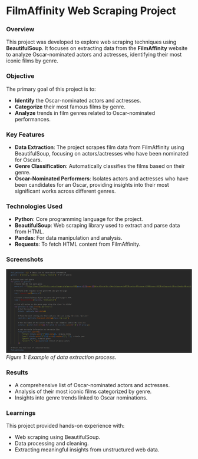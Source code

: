 # FilmAffinity Web Scraping Project

### Overview
This project was developed to explore web scraping techniques using **BeautifulSoup**. It focuses on extracting data from the **FilmAffinity** website to analyze Oscar-nominated actors and actresses, identifying their most iconic films by genre.

### Objective
The primary goal of this project is to:
- **Identify** the Oscar-nominated actors and actresses.
- **Categorize** their most famous films by genre.
- **Analyze** trends in film genres related to Oscar-nominated performances.

### Key Features
- **Data Extraction**: The project scrapes film data from FilmAffinity using BeautifulSoup, focusing on actors/actresses who have been nominated for Oscars.
- **Genre Classification**: Automatically classifies the films based on their genre.
- **Oscar-Nominated Performers**: Isolates actors and actresses who have been candidates for an Oscar, providing insights into their most significant works across different genres.
  
### Technologies Used
- **Python**: Core programming language for the project.
- **BeautifulSoup**: Web scraping library used to extract and parse data from HTML.
- **Pandas**: For data manipulation and analysis.
- **Requests**: To fetch HTML content from FilmAffinity.

### Screenshots
![Web scraping in action](Images/Screenshot.png)
*Figure 1: Example of data extraction process.*

### Results
- A comprehensive list of Oscar-nominated actors and actresses.
- Analysis of their most iconic films categorized by genre.
- Insights into genre trends linked to Oscar nominations.

### Learnings
This project provided hands-on experience with:
- Web scraping using BeautifulSoup.
- Data processing and cleaning.
- Extracting meaningful insights from unstructured web data.
